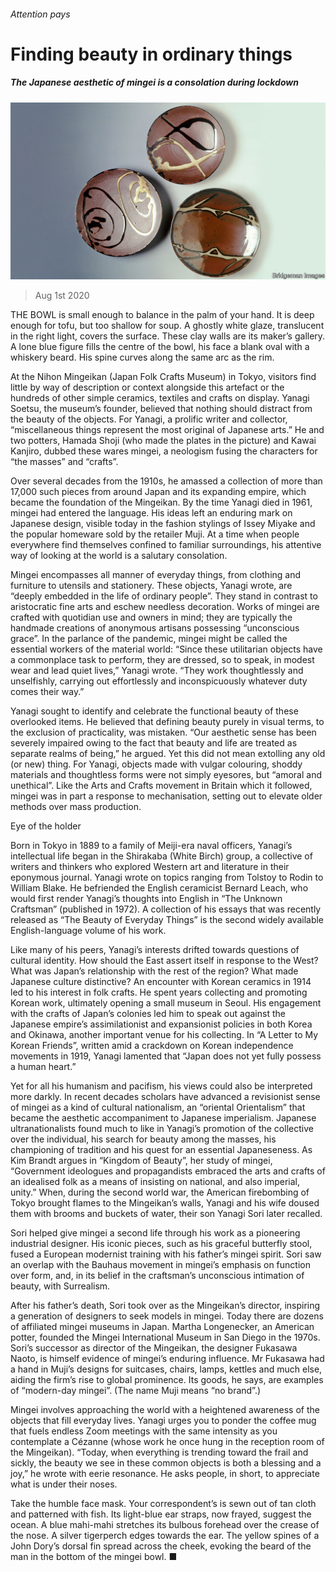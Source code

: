 ###### Attention pays

# Finding beauty in ordinary things 

##### The Japanese aesthetic of mingei is a consolation during lockdown 

![image](images/20200801_BKP011_0.jpg) 

> Aug 1st 2020 

THE BOWL is small enough to balance in the palm of your hand. It is deep enough for tofu, but too shallow for soup. A ghostly white glaze, translucent in the right light, covers the surface. These clay walls are its maker’s gallery. A lone blue figure fills the centre of the bowl, his face a blank oval with a whiskery beard. His spine curves along the same arc as the rim.

At the Nihon Mingeikan (Japan Folk Crafts Museum) in Tokyo, visitors find little by way of description or context alongside this artefact or the hundreds of other simple ceramics, textiles and crafts on display. Yanagi Soetsu, the museum’s founder, believed that nothing should distract from the beauty of the objects. For Yanagi, a prolific writer and collector, “miscellaneous things represent the most original of Japanese arts.” He and two potters, Hamada Shoji (who made the plates in the picture) and Kawai Kanjiro, dubbed these wares mingei, a neologism fusing the characters for “the masses” and “crafts”.


Over several decades from the 1910s, he amassed a collection of more than 17,000 such pieces from around Japan and its expanding empire, which became the foundation of the Mingeikan. By the time Yanagi died in 1961, mingei had entered the language. His ideas left an enduring mark on Japanese design, visible today in the fashion stylings of Issey Miyake and the popular homeware sold by the retailer Muji. At a time when people everywhere find themselves confined to familiar surroundings, his attentive way of looking at the world is a salutary consolation.

Mingei encompasses all manner of everyday things, from clothing and furniture to utensils and stationery. These objects, Yanagi wrote, are “deeply embedded in the life of ordinary people”. They stand in contrast to aristocratic fine arts and eschew needless decoration. Works of mingei are crafted with quotidian use and owners in mind; they are typically the handmade creations of anonymous artisans possessing “unconscious grace”. In the parlance of the pandemic, mingei might be called the essential workers of the material world: “Since these utilitarian objects have a commonplace task to perform, they are dressed, so to speak, in modest wear and lead quiet lives,” Yanagi wrote. “They work thoughtlessly and unselfishly, carrying out effortlessly and inconspicuously whatever duty comes their way.”

Yanagi sought to identify and celebrate the functional beauty of these overlooked items. He believed that defining beauty purely in visual terms, to the exclusion of practicality, was mistaken. “Our aesthetic sense has been severely impaired owing to the fact that beauty and life are treated as separate realms of being,” he argued. Yet this did not mean extolling any old (or new) thing. For Yanagi, objects made with vulgar colouring, shoddy materials and thoughtless forms were not simply eyesores, but “amoral and unethical”. Like the Arts and Crafts movement in Britain which it followed, mingei was in part a response to mechanisation, setting out to elevate older methods over mass production.

Eye of the holder

Born in Tokyo in 1889 to a family of Meiji-era naval officers, Yanagi’s intellectual life began in the Shirakaba (White Birch) group, a collective of writers and thinkers who explored Western art and literature in their eponymous journal. Yanagi wrote on topics ranging from Tolstoy to Rodin to William Blake. He befriended the English ceramicist Bernard Leach, who would first render Yanagi’s thoughts into English in “The Unknown Craftsman” (published in 1972). A collection of his essays that was recently released as “The Beauty of Everyday Things” is the second widely available English-language volume of his work.

Like many of his peers, Yanagi’s interests drifted towards questions of cultural identity. How should the East assert itself in response to the West? What was Japan’s relationship with the rest of the region? What made Japanese culture distinctive? An encounter with Korean ceramics in 1914 led to his interest in folk crafts. He spent years collecting and promoting Korean work, ultimately opening a small museum in Seoul. His engagement with the crafts of Japan’s colonies led him to speak out against the Japanese empire’s assimilationist and expansionist policies in both Korea and Okinawa, another important venue for his collecting. In “A Letter to My Korean Friends”, written amid a crackdown on Korean independence movements in 1919, Yanagi lamented that “Japan does not yet fully possess a human heart.”

Yet for all his humanism and pacifism, his views could also be interpreted more darkly. In recent decades scholars have advanced a revisionist sense of mingei as a kind of cultural nationalism, an “oriental Orientalism” that became the aesthetic accompaniment to Japanese imperialism. Japanese ultranationalists found much to like in Yanagi’s promotion of the collective over the individual, his search for beauty among the masses, his championing of tradition and his quest for an essential Japaneseness. As Kim Brandt argues in “Kingdom of Beauty”, her study of mingei, “Government ideologues and propagandists embraced the arts and crafts of an idealised folk as a means of insisting on national, and also imperial, unity.” When, during the second world war, the American firebombing of Tokyo brought flames to the Mingeikan’s walls, Yanagi and his wife doused them with brooms and buckets of water, their son Yanagi Sori later recalled.

Sori helped give mingei a second life through his work as a pioneering industrial designer. His iconic pieces, such as his graceful butterfly stool, fused a European modernist training with his father’s mingei spirit. Sori saw an overlap with the Bauhaus movement in mingei’s emphasis on function over form, and, in its belief in the craftsman’s unconscious intimation of beauty, with Surrealism.

After his father’s death, Sori took over as the Mingeikan’s director, inspiring a generation of designers to seek models in mingei. Today there are dozens of affiliated mingei museums in Japan. Martha Longenecker, an American potter, founded the Mingei International Museum in San Diego in the 1970s. Sori’s successor as director of the Mingeikan, the designer Fukasawa Naoto, is himself evidence of mingei’s enduring influence. Mr Fukasawa had a hand in Muji’s designs for suitcases, chairs, lamps, kettles and much else, aiding the firm’s rise to global prominence. Its goods, he says, are examples of “modern-day mingei”. (The name Muji means “no brand”.)

Mingei involves approaching the world with a heightened awareness of the objects that fill everyday lives. Yanagi urges you to ponder the coffee mug that fuels endless Zoom meetings with the same intensity as you contemplate a Cézanne (whose work he once hung in the reception room of the Mingeikan). “Today, when everything is trending toward the frail and sickly, the beauty we see in these common objects is both a blessing and a joy,” he wrote with eerie resonance. He asks people, in short, to appreciate what is under their noses.

Take the humble face mask. Your correspondent’s is sewn out of tan cloth and patterned with fish. Its light-blue ear straps, now frayed, suggest the ocean. A blue mahi-mahi stretches its bulbous forehead over the crease of the nose. A silver tigerperch edges towards the ear. The yellow spines of a John Dory’s dorsal fin spread across the cheek, evoking the beard of the man in the bottom of the mingei bowl. ■

